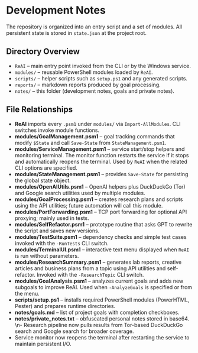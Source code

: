 # Development Notes

The repository is organized into an entry script and a set of modules.
All persistent state is stored in `state.json` at the project root.

## Directory Overview
- `ReAI` – main entry point invoked from the CLI or by the Windows service.
- `modules/` – reusable PowerShell modules loaded by `ReAI`.
- `scripts/` – helper scripts such as `setup.ps1` and any generated scripts.
- `reports/` – markdown reports produced by goal processing.
- `notes/` – this folder (development notes, goals and private notes).

## File Relationships
- **ReAI** imports every `.psm1` under `modules/` via `Import-AllModules`. CLI switches invoke module functions.
- **modules/GoalManagement.psm1** – goal tracking commands that modify `$State` and call `Save-State` from `StateManagement.psm1`.
 - **modules/ServiceManagement.psm1** – service start/stop helpers and monitoring terminal. The monitor function restarts the service if it stops and automatically reopens the terminal. Used by `ReAI` when the related CLI options are specified.
- **modules/StateManagement.psm1** – provides `Save-State` for persisting the global state object.
- **modules/OpenAIUtils.psm1** – OpenAI helpers plus DuckDuckGo (Tor) and Google search utilities used by multiple modules.
- **modules/GoalProcessing.psm1** – creates research plans and scripts using the API utilities; future automation will call this module.
- **modules/PortForwarding.psm1** – TCP port forwarding for optional API proxying; mainly used in tests.
- **modules/SelfRefactor.psm1** – prototype routine that asks GPT to rewrite the script and saves new versions.
- **modules/TestSuite.psm1** – dependency checks and simple test cases invoked with the `-RunTests` CLI switch.
- **modules/TerminalUI.psm1** – interactive text menu displayed when `ReAI` is run without parameters.
- **modules/ResearchSummary.psm1** – generates lab reports, creative articles and business plans from a topic using API utilities and self-refactor. Invoked with the `-ResearchTopic` CLI switch.
- **modules/GoalAnalysis.psm1** – analyzes current goals and adds new subgoals to improve ReAI. Used when `-AnalyzeGoals` is specified or from the menu.
- **scripts/setup.ps1** – installs required PowerShell modules (PowerHTML, Pester) and prepares runtime directories.
- **notes/goals.md** – list of project goals with completion checkboxes.
- **notes/private_notes.txt** – obfuscated personal notes stored in base64.
\n- Research pipeline now pulls results from Tor-based DuckDuckGo search and Google search for broader coverage.
- Service monitor now reopens the terminal after restarting the service to maintain persistent I/O.
